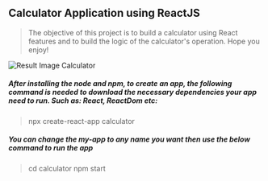 ## Calculator Application using ReactJS
> The objective of this project is to build a calculator using React features and to build the logic of the calculator's operation.
> Hope you enjoy! 

![Result Image Calculator](https://github.com/amandabuenotozatti/React-CalculatorProject/blob/master/ReactApp.gif)

##### After installing the node and npm, to create an app, the following command is needed to download the necessary dependencies your app need to run. Such as: React, ReactDom etc:
> npx create-react-app calculator


##### You can change the my-app to any name you want then use the below command to run the app
> cd calculator
> npm start

